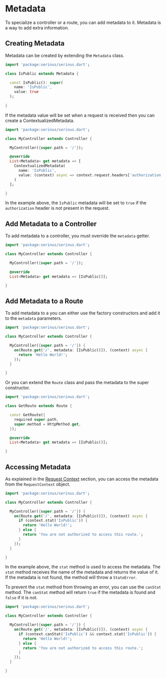 # Metadata

To specialize a controller or a route, you can add metadata to it. Metadata is a way to add extra information.

## Creating Metadata

Metadata can be created by extending the `Metadata` class.

```dart
import 'package:serinus/serinus.dart';

class IsPublic extends Metadata {

  const IsPublic(): super(
    name: 'IsPublic',
    value: true
  );
  
}
```

If the metadata value will be set when a request is received then you can create a ContextualizedMetadata.

```dart
import 'package:serinus/serinus.dart';

class MyController extends Controller {

  MyController({super.path = '/'});

  @override
  List<Metadata> get metadata => [
    ContextualizedMetadata(
      name: 'IsPublic',
      value: (context) async => context.request.headers['authorization'] == null,
    )
  ];

}
```

In the example above, the `IsPublic` metadata will be set to `true` if the `authorization` header is not present in the request.

## Add Metadata to a Controller

To add metadata to a controller, you must override the `metadata` getter.

```dart
import 'package:serinus/serinus.dart';

class MyController extends Controller {

  MyController({super.path = '/'});

  @override
  List<Metadata> get metadata => [IsPublic()];

}
```

## Add Metadata to a Route

To add metadata to a you can either use the factory constructors and add it to the `metadata` parameters.

```dart
import 'package:serinus/serinus.dart';

class MyController extends Controller {

  MyController({super.path = '/'}) {
    on(Route.get('/', metadata: [IsPublic()]), (context) async {
      return 'Hello World!';
    });
  }

}
```

Or you can extend the `Route` class and pass the metadata to the super constructor.

```dart
import 'package:serinus/serinus.dart';

class GetRoute extends Route {

  const GetRoute({
    required super.path, 
    super.method = HttpMethod.get,
  });

  @override
  List<Metadata> get metadata => [IsPublic()];

}
```

## Accessing Metadata

As explained in the [Request Context](/foundations/request_context.html) section, you can access the metadata from the `RequestContext` object.

```dart
import 'package:serinus/serinus.dart';

class MyController extends Controller {

  MyController({super.path = '/'}) {
    on(Route.get('/', metadata: [IsPublic()]), (context) async {
      if (context.stat('IsPublic')) {
        return 'Hello World!';
      } else {
        return 'You are not authorized to access this route.';
      }
    });
  }

}
```

In the example above, the `stat` method is used to access the metadata. The `stat` method receives the name of the metadata and returns the value of it. If the metadata is not found, the method will throw a `StateError`.

To prevent the `stat` method from throwing an error, you can use the `canStat` method. The `canStat` method will return `true` if the metadata is found and `false` if it is not.

```dart
import 'package:serinus/serinus.dart';

class MyController extends Controller {

  MyController({super.path = '/'}) {
    on(Route.get('/', metadata: [IsPublic()]), (context) async {
      if (context.canStat('IsPublic') && context.stat('IsPublic')) {
        return 'Hello World!';
      } else {
        return 'You are not authorized to access this route.';
      }
    });
  }

}
```
